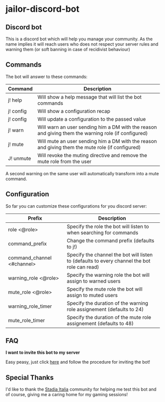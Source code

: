 # jailor-discord-bot
## Discord bot

This is a discord bot which will help you manage your community. 
As the name implies it will reach users who does not respect your server rules and warning them (or soft banning in case of recidivist behaviour)

## Commands

The bot will answer to these commands:

Command | Description
--------|------------
j! help | Will show a help message that will list the bot commands
j! config | Will show a configuration recap
j! config <prefix> <value> | Will update a configuration to the passed value 
j! warn <user> <reason> | Will warn an user sending him a DM with the reason and giving them the warning role (if configured)
j! mute <user> <reason> | Will mute an user sending him a DM with the reason and giving them the mute role (if configured)
J! unmute <user> | Will revoke the muting directive and remove the mute role from the user

A second warning on the same user will automatically transform into a mute command.

## Configuration

So far you can customize these configurations for you discord server:

Prefix | Description
--------|------------
role <@role> | Specify the role the bot will listen to when searching for commands
command_prefix <value> | Change the command prefix (defaults to j!)
command_channel <#channel> | Specify the channel the bot will listen to (defaults to every channel the bot role can read)
warning_role <@role> | Specify the warning role the bot will assign to warned users
mute_role <@role> | Specify the mute role the bot will assign to muted users
warning_role_timer <value> | Specify the duration of the warning role assignement (defaults to 24)
mute_role_timer <value> | Specify the duration of the mute role assignement (defaults to 48)

## FAQ

**I want to invite this bot to my server**

Easy peasy, just click [here](https://discord.com/api/oauth2/authorize?client_id=804454621161848853&permissions=281111798&scope=bot) and follow the procedure for inviting the bot!

## Special Thanks

I'd like to thank the [Stadia Italia](https://discord.gg/jJcXhYYG) community for helping me test this bot and of course, giving me a caring home for my gaming sessions!